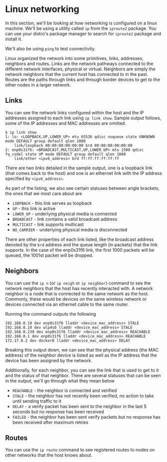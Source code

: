 # Linux networking

In this section, we'll be looking at how networking is configured on a linux machine. We'll be using a utility called `ip` from the `iproute2` package. You can use your distro's package manager to search for `iproute2` package and install it.

We'll also be using `ping` to test connectivity.

Linux organized the network into some primitives, links, addresses, neighbors and routes. Links are the network pathways connected to the different network interfaces, physical or virtual. Neighbors are simply the network neighbors that the current host has connected to in the past. Routes are the paths through links and through border devices to get to the other nodes in a larger network.

## Links

You can see the network links configured within the host and the IP addresses assigned to each link using `ip link show`. Sample output follows, some of the IP addresses and MAC addresses are omitted.

```
$ ip link show
1: lo: <LOOPBACK,UP,LOWER_UP> mtu 65536 qdisc noqueue state UNKNOWN mode DEFAULT group default qlen 1000
    link/loopback 00:00:00:00:00:00 brd 00:00:00:00:00:00
2: enp0s31f6: <BROADCAST,MULTICAST,UP,LOWER_UP> mtu 1500 qdisc fq_codel state UP mode DEFAULT group default qlen 1000
    link/ether <ipv6_address> brd ff:ff:ff:ff:ff:ff
```

There are two links detailed in the sample output, one is a loopback link (that comes back to the host) and one is an ethernet link with the IP address specified by `<ipv6_address>`.

As part of the listing, we also see certain statuses between angle brackets, the ones that we most care about are

- `LOOPBACK` - this link serves as loopback
- `UP` - this link is active
- `LOWER_UP` - underlying physical media is connected
- `BROADCAST` - link contains a valid broadcast address
- `MULTICAST` - link supports multicast
- `NO_CARRIER` - underlying physical media is disconnected

There are other properties of each link listed, like the broadcast address denoted by the `brd` address and the queue length (in packets) that the link supports. In the case of the enp0s31f6 link, the first 1000 packets will be queued, the 1001st packet will be dropped.

## Neighbors

You can use the `ip n` (or `ip neigh` or `ip neighbor`) command to see the network neighbors that the host has recently interacted with. A network neighbor is a node that is connected to the same network as the host. Commonly, these would be devices on the same wireless network or devices connected via an ethernet cable to the same router.

Running the command outputs the following

```
192.168.0.10 dev enp0s31f6 lladdr <device_mac_address> STALE
192.168.0.10 dev wlp4s0 lladdr <device_mac_address> STALE
192.168.0.239 dev enp0s31f6 lladdr <device_mac_address> REACHABLE
192.168.0.1 dev enp0s31f6 lladdr <device_mac_address> REACHABLE
172.17.0.2 dev docker0 lladdr <device_mac_address> DELAY
```

Breaking this output down, we can see that the physical address (the MAC address) of the neighbor device is listed as well as the IP address that the device has been assigned by the network.

Additionally, for each neighbor, you can see the link that is used to get to it and the status of that neighbor. There are several statuses that can be seen in the output, we'll go through what they mean below

- `REACHABLE` - the neighbor is connected and verified
- `STALE` - the neighbor has not recently been verified, no action to take until sending traffic to it
- `DELAY` - a verify packet has been sent to the neighbor in the last 5 seconds but no response has been received
- `FAILED` - the neighbor has been sent verify packets but no response has been received after maximum retries

## Routes

You can use the `ip route` command to see registered routes to nodes on other networks that the host knows about.
